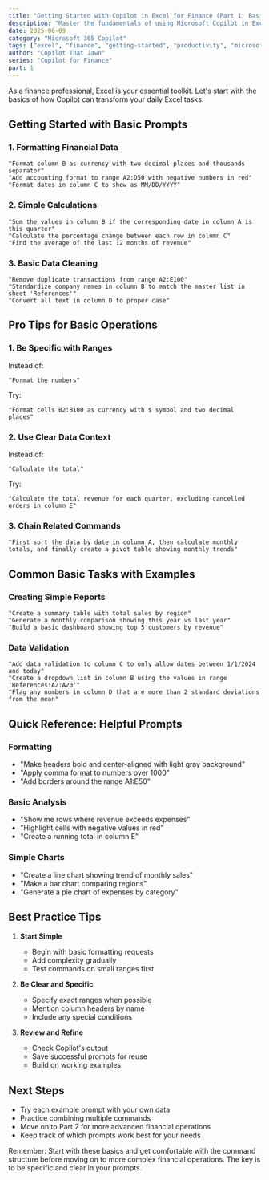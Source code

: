 ```yaml
---
title: "Getting Started with Copilot in Excel for Finance (Part 1: Basics)"
description: "Master the fundamentals of using Microsoft Copilot in Excel for financial work, with practical examples and prompts"
date: 2025-06-09
category: "Microsoft 365 Copilot"
tags: ["excel", "finance", "getting-started", "productivity", "microsoft-365-copilot"]
author: "Copilot That Jawn"
series: "Copilot for Finance"
part: 1
---
```


As a finance professional, Excel is your essential toolkit. Let's start with the basics of how Copilot can transform your daily Excel tasks.

## Getting Started with Basic Prompts

### 1. Formatting Financial Data
```excel-prompt
"Format column B as currency with two decimal places and thousands separator"
"Add accounting format to range A2:D50 with negative numbers in red"
"Format dates in column C to show as MM/DD/YYYY"
```

### 2. Simple Calculations
```excel-prompt
"Sum the values in column B if the corresponding date in column A is this quarter"
"Calculate the percentage change between each row in column C"
"Find the average of the last 12 months of revenue"
```

### 3. Basic Data Cleaning
```excel-prompt
"Remove duplicate transactions from range A2:E100"
"Standardize company names in column B to match the master list in sheet 'References'"
"Convert all text in column D to proper case"
```

## Pro Tips for Basic Operations

### 1. Be Specific with Ranges
Instead of:
```excel-prompt
"Format the numbers"
```
Try:
```excel-prompt
"Format cells B2:B100 as currency with $ symbol and two decimal places"
```

### 2. Use Clear Data Context
Instead of:
```excel-prompt
"Calculate the total"
```
Try:
```excel-prompt
"Calculate the total revenue for each quarter, excluding cancelled orders in column E"
```

### 3. Chain Related Commands
```excel-prompt
"First sort the data by date in column A, then calculate monthly totals, and finally create a pivot table showing monthly trends"
```

## Common Basic Tasks with Examples

### Creating Simple Reports
```excel-prompt
"Create a summary table with total sales by region"
"Generate a monthly comparison showing this year vs last year"
"Build a basic dashboard showing top 5 customers by revenue"
```

### Data Validation
```excel-prompt
"Add data validation to column C to only allow dates between 1/1/2024 and today"
"Create a dropdown list in column B using the values in range 'References!A2:A20'"
"Flag any numbers in column D that are more than 2 standard deviations from the mean"
```

## Quick Reference: Helpful Prompts

### Formatting
- "Make headers bold and center-aligned with light gray background"
- "Apply comma format to numbers over 1000"
- "Add borders around the range A1:E50"

### Basic Analysis
- "Show me rows where revenue exceeds expenses"
- "Highlight cells with negative values in red"
- "Create a running total in column E"

### Simple Charts
- "Create a line chart showing trend of monthly sales"
- "Make a bar chart comparing regions"
- "Generate a pie chart of expenses by category"

## Best Practice Tips

1. **Start Simple**
   - Begin with basic formatting requests
   - Add complexity gradually
   - Test commands on small ranges first

2. **Be Clear and Specific**
   - Specify exact ranges when possible
   - Mention column headers by name
   - Include any special conditions

3. **Review and Refine**
   - Check Copilot's output
   - Save successful prompts for reuse
   - Build on working examples

## Next Steps
- Try each example prompt with your own data
- Practice combining multiple commands
- Move on to Part 2 for more advanced financial operations
- Keep track of which prompts work best for your needs

Remember: Start with these basics and get comfortable with the command structure before moving on to more complex financial operations. The key is to be specific and clear in your prompts.
